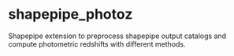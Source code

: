 # shapepipe_photoz
Shapepipe extension to preprocess shapepipe output catalogs and compute photometric redshifts with different methods.
